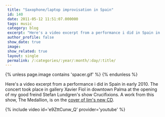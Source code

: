 ```yaml
---
 title: "Saxophone/laptop improvisation in Spain"
 id: 140
 date: 2011-05-12 11:51:07.000000
 tags: music
 category: blog
 excerpt: "Here's a video excerpt from a performance i did in Spain in early 2010. The concert took place in gallery Xavier Fiol in downtown Palma at the opening of my good freind Stefan Lundgren's show Crucifix..."
 author_profile: false
 show_date: true
 image: 
 show_related: true
 layout: single
 permalink: /:categories/:year/:month/:day/:title/
---
```

{% unless page.image contains 'spacer.gif' %}
{% endunless %}

Here's a video excerpt from a performance i did in Spain in early 2010. The concert took place in gallery Xavier Fiol in downtown Palma at the opening of my good freind Stefan Lundgren's show Crucifixions. A work from this show, The Medallion, is on the <a href="http://www.henrikfrisk.com/index.jsp?metaId=music&id=disc&about=1&field=id&query=15">cover of lim's new CD</a>.




{% include video id='e9ZttCunw_Q' provider='youtube' %}

